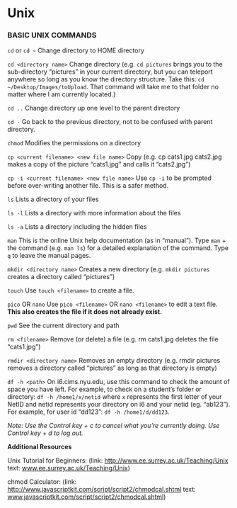 # Unix

### BASIC UNIX COMMANDS

`cd` or `cd ~`
Change directory to HOME directory

`cd <directory name>`
Change directory (e.g. `cd pictures` brings you to the sub-directory “pictures” in your current directory, but you can teleport anywhere so long as you know the directory structure. Take this: `cd ~/Desktop/Images/toUpload`. That command will take me to that folder no matter where I am currently located.)

`cd ..`
Change directory up one level to the parent directory

`cd -`
Go back to the previous directory, not to be confused with parent directory. 

`chmod`
Modifies the permissions on a directory

`cp <current filename> <new file name>`
Copy (e.g. cp cats1.jpg cats2.jpg makes a copy of the picture “cats1.jpg” and calls it “cats2.jpg”)

`cp -i <current filename> <new file name>`
Use `cp -i` to be prompted before over-writing another file. This is a safer method.

`ls`
Lists a directory of your files

`ls -l`
Lists a directory with more information about the files

`ls -a`
Lists a directory including the hidden files

`man`
This is the online Unix help documentation (as in “manual”). Type `man` + the command (e.g. `man ls`) for a detailed explanation of the command. Type `q` to leave the manual pages.

`mkdir <directory name>`
Creates a new directory (e.g. `mkdir pictures` creates a directory called “pictures”)

`touch`
Use `touch <filename>` to create a file.

`pico` OR `nano`
Use `pico <filename>` OR `nano <filename>` to edit a text file. **This also creates the file if it does not already exist.**

`pwd`
See the current directory and path

`rm <filename>`
Remove (or delete) a file (e.g. rm cats1.jpg deletes the file “cats1.jpg”)

`rmdir <directory name>`
Removes an empty directory (e.g. rmdir pictures removes a directory called “pictures” as long as that directory is empty)

`df -h <path>`
On i6.cims.nyu.edu, use this command to check the amount of space you have left. For example, to check on a student’s folder or directory: `df -h /home1/x/netid` where `x` represents the first letter of your NetID and netid represents your directory on i6 and your netid (eg. “ab123”). For example, for user id “dd123”: `df -h /home1/d/dd123`.

*Note: Use the Control key + c to cancel what you’re currently doing. Use Control key + d to log out.*

**Additional Resources**

Unix Tutorial for Beginners: (link: http://www.ee.surrey.ac.uk/Teaching/Unix text: www.ee.surrey.ac.uk/Teaching/Unix)

chmod Calculator: (link: http://www.javascriptkit.com/script/script2/chmodcal.shtml text: www.javascriptkit.com/script/script2/chmodcal.shtml)
